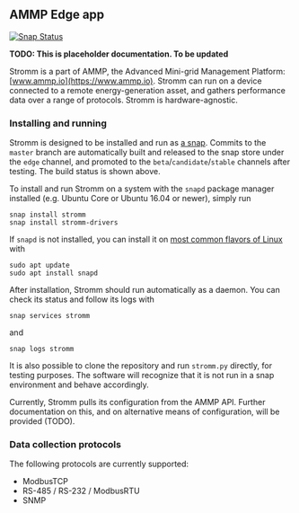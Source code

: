 ## AMMP Edge app

[![Snap Status](https://build.snapcraft.io/badge/ammpio/stromm.svg)](https://build.snapcraft.io/user/ammpio/stromm)

**TODO: This is placeholder documentation. To be updated**

Stromm is a part of AMMP, the Advanced Mini-grid Management Platform: [www.ammp.io](https://www.ammp.io). Stromm can run on a device connected to a remote energy-generation asset, and gathers performance data over a range of protocols. Stromm is hardware-agnostic.

### Installing and running
Stromm is designed to be installed and run as [a snap](https://snapcraft.io). Commits to the `master` branch are automatically built and released to the snap store under the `edge` channel, and promoted to the `beta`/`candidate`/`stable` channels after testing. The build status is shown above.

To install and run Stromm on a system with the `snapd` package manager installed (e.g. Ubuntu Core or Ubuntu 16.04 or newer), simply run
```
snap install stromm
snap install stromm-drivers
```
If `snapd` is not installed, you can install it on [most common flavors of Linux](https://docs.snapcraft.io/core/install) with
```
sudo apt update
sudo apt install snapd
```

After installation, Stromm should run automatically as a daemon. You can check its status and follow its logs with
```
snap services stromm
```
and
```
snap logs stromm
```

It is also possible to clone the repository and run `stromm.py` directly, for testing purposes. The software will recognize that it is not run in a snap environment and behave accordingly.

Currently, Stromm pulls its configuration from the AMMP API. Further documentation on this, and on alternative means of configuration, will be provided (TODO).

### Data collection protocols
The following protocols are currently supported:
- ModbusTCP
- RS-485 / RS-232 / ModbusRTU
- SNMP

